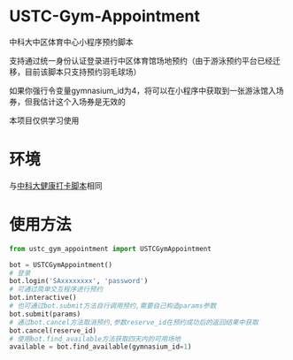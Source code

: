 # USTC-Gym-Appointment
中科大中区体育中心小程序预约脚本

支持通过统一身份认证登录进行中区体育馆场地预约（由于游泳预约平台已经迁移，目前该脚本只支持预约羽毛球场）

如果你强行令变量gymnasium_id为4，将可以在小程序中获取到一张游泳馆入场券，但我估计这个入场券是无效的

本项目仅供学习使用

# 环境

与[中科大健康打卡脚本](https://github.com/windshadow233/USTC-Auto-Health-Report)相同

# 使用方法
```python
from ustc_gym_appointment import USTCGymAppointment

bot = USTCGymAppointment()
# 登录
bot.login('SAxxxxxxxx', 'password')
# 可通过简单交互程序进行预约
bot.interactive()
# 也可通过bot.submit方法自行调用预约,需要自己构造params参数
bot.submit(params)
# 通过bot.cancel方法取消预约,参数reserve_id在预约成功后的返回结果中获取
bot.cancel(reserve_id)
# 使用bot.find_available方法获取四天内的可用场地
available = bot.find_available(gymnasium_id=1)
